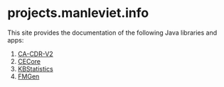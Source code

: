 # projects.manleviet.info

This site provides the documentation of the following Java libraries and apps:

1. [CA-CDR-V2]
2. [CECore]
3. [KBStatistics]
4. [FMGen]

<!-- Links  -->
[CA-CDR-V2]: https://github.com/manleviet/CA-CDR-V2
[CECore]: https://github.com/manleviet/CECore
[KBStatistics]: https://github.com/manleviet/CA-CDR-V2/releases/tag/kbstatistics-v1.3.1
[FMGen]: https://github.com/manleviet/CA-CDR-V2/releases/tag/fm-gen-v1.3